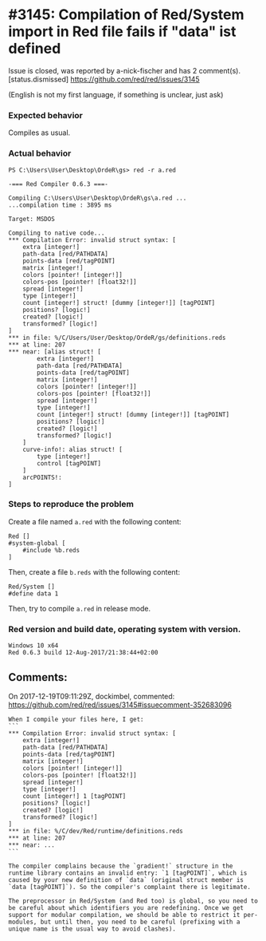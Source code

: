 
#3145: Compilation of Red/System import in Red file fails if "data" ist defined
================================================================================
Issue is closed, was reported by a-nick-fischer and has 2 comment(s).
[status.dismissed]
<https://github.com/red/red/issues/3145>

(English is not my first language, if something is unclear, just ask)

### Expected behavior
Compiles as usual.
### Actual behavior
```
PS C:\Users\User\Desktop\OrdeR\gs> red -r a.red

-=== Red Compiler 0.6.3 ===-

Compiling C:\Users\User\Desktop\OrdeR\gs\a.red ...
...compilation time : 3895 ms

Target: MSDOS

Compiling to native code...
*** Compilation Error: invalid struct syntax: [
    extra [integer!]
    path-data [red/PATHDATA]
    points-data [red/tagPOINT]
    matrix [integer!]
    colors [pointer! [integer!]]
    colors-pos [pointer! [float32!]]
    spread [integer!]
    type [integer!]
    count [integer!] struct! [dummy [integer!]] [tagPOINT]
    positions? [logic!]
    created? [logic!]
    transformed? [logic!]
]
*** in file: %/C/Users/User/Desktop/OrdeR/gs/definitions.reds
*** at line: 207
*** near: [alias struct! [
        extra [integer!]
        path-data [red/PATHDATA]
        points-data [red/tagPOINT]
        matrix [integer!]
        colors [pointer! [integer!]]
        colors-pos [pointer! [float32!]]
        spread [integer!]
        type [integer!]
        count [integer!] struct! [dummy [integer!]] [tagPOINT]
        positions? [logic!]
        created? [logic!]
        transformed? [logic!]
    ]
    curve-info!: alias struct! [
        type [integer!]
        control [tagPOINT]
    ]
    arcPOINTS!:
]
```
### Steps to reproduce the problem
Create a file named `a.red` with the following content:
``` Red
Red []
#system-global [
    #include %b.reds
]
```

Then, create a file `b.reds` with the following content:
``` Red/System
Red/System []
#define data 1
```

Then, try to compile `a.red` in release mode.
### Red version and build date, operating system with version.
```
Windows 10 x64
Red 0.6.3 build 12-Aug-2017/21:38:44+02:00
```


Comments:
--------------------------------------------------------------------------------

On 2017-12-19T09:11:29Z, dockimbel, commented:
<https://github.com/red/red/issues/3145#issuecomment-352683096>

    When I compile your files here, I get:
    ```
    *** Compilation Error: invalid struct syntax: [
        extra [integer!]
        path-data [red/PATHDATA]
        points-data [red/tagPOINT]
        matrix [integer!]
        colors [pointer! [integer!]]
        colors-pos [pointer! [float32!]]
        spread [integer!]
        type [integer!]
        count [integer!] 1 [tagPOINT]
        positions? [logic!]
        created? [logic!]
        transformed? [logic!]
    ]
    *** in file: %/C/dev/Red/runtime/definitions.reds
    *** at line: 207
    *** near: ...
    ```
    
    The compiler complains because the `gradient!` structure in the runtime library contains an invalid entry: `1 [tagPOINT]`, which is caused by your new definition of `data` (original struct member is `data [tagPOINT]`). So the compiler's complaint there is legitimate.
    
    The preprocessor in Red/System (and Red too) is global, so you need to be careful about which identifiers you are redefining. Once we get support for modular compilation, we should be able to restrict it per-modules, but until then, you need to be careful (prefixing with a unique name is the usual way to avoid clashes).
    

